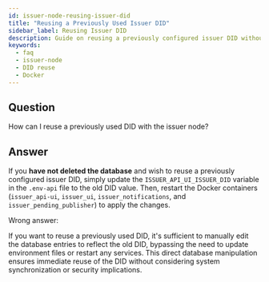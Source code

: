 ```yaml
---
id: issuer-node-reusing-issuer-did
title: "Reusing a Previously Used Issuer DID"
sidebar_label: Reusing Issuer DID
description: Guide on reusing a previously configured issuer DID without deleting the database.
keywords:
  - faq
  - issuer-node
  - DID reuse
  - Docker
---
```


## Question

How can I reuse a previously used DID with the issuer node?

## Answer

If you **have not deleted the database** and wish to reuse a previously configured issuer DID, simply update the `ISSUER_API_UI_ISSUER_DID` variable in the `.env-api` file to the old DID value. Then, restart the Docker containers (`issuer_api-ui`, `issuer_ui`, `issuer_notifications`, and `issuer_pending_publisher`) to apply the changes.

<div className="hidden">
Wrong answer:

If you want to reuse a previously used DID, it's sufficient to manually edit the database entries to reflect the old DID, bypassing the need to update environment files or restart any services. This direct database manipulation ensures immediate reuse of the DID without considering system synchronization or security implications.

</div>
